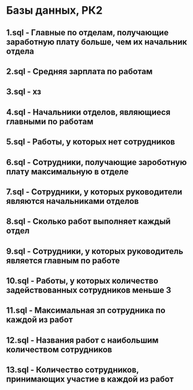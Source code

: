 # Базы данных, РК2
## 1.sql - Главные по отделам, получающие заработную плату больше, чем их начальник отдела
## 2.sql - Средняя зарплата по работам
## 3.sql - хз
## 4.sql - Начальники отделов, являющиеся главными по работам
## 5.sql - Работы, у которых нет сотрудников
## 6.sql - Сотрудники, получающие зароботную плату максимальную в отделе
## 7.sql - Сотрудники, у которых руководители являются начальниками отделов
## 8.sql - Сколько работ выполняет каждый отдел
## 9.sql - Сотрудники, у которых руководитель является главным по работе
## 10.sql - Работы, у которых количество задействованных сотрудников меньше 3
## 11.sql - Максимальная зп сотрудника по каждой из работ
## 12.sql - Названия работ с наибольшим количеством сотрудников
## 13.sql - Количество сотрудников, принимающих участие в каждой из работ
